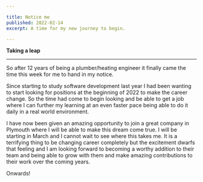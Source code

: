 ```yaml
---

title: Notice me
published: 2022-02-14
excerpt: A time for my new journey to begin.

---
```


**Taking a leap**
***
So after 12 years of being a plumber/heating engineer it finally came the time this week for me to hand in my notice. 

Since starting to study software development last year I had been wanting to start looking for positions at the beginning of 2022 to make the
career change. So the time had come to begin looking and be able to get a job where I can further my learning at an even faster pace being able to do 
it daily in a real world environment.

I have now been given an amazing opportunity to join a great company in Plymouth where I will be able to make this dream come true. I will be starting in March and
I cannot wait to see where this takes me. It is a terrifying thing to be changing career completely but the excitement dwarfs that feeling and I am looking forward to
becoming a worthy addition to their team and being able to grow with them and make amazing contributions to their work over the coming years.

Onwards!
